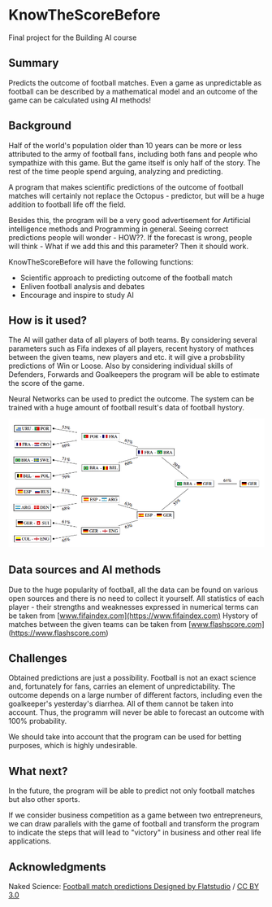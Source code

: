 # KnowTheScoreBefore

Final project for the Building AI course

## Summary

Predicts the outcome of football matches. 
Even a game as unpredictable as football can be described by a mathematical model and an outcome of the game can be calculated using AI methods!


## Background


Half of the world's population older than 10 years can be more or less attributed to the army of football fans, including both fans and people who sympathize with this game. But the game itself is only half of the story. The rest of the time people spend arguing, analyzing and predicting. 

A program that makes scientific predictions of the outcome of football matches will certainly not replace the Octopus - predictor, but will be a huge addition to football life off the field.

Besides this, the program will be a very good advertisement for Artificial intelligence methods and Programming in general. Seeing correct predictions people will wonder - HOW??. If the forecast is wrong, people will think - What if we add this and this parameter? Then it should work.

KnowTheScoreBefore will have the following functions:
* Scientific approach to predicting outcome of the football match
* Enliven football analysis and debates
* Encourage and inspire to study AI

## How is it used?

The AI will gather data of all players of both teams. By considering several parameters such as Fifa indexes of all players, recent hystory of mathces between the given teams, new players and etc. it will give a probsbility predictions of Win or Loose. Also by considering individual skills of Defenders, Forwards and Goalkeepers the program will be able to estimate the score of the game.

Neural Networks can be used to predict the outcome. The system can be trained with a huge amount of football result's data of football hystory.

![football match predictions](/AI.png)


## Data sources and AI methods

Due to the huge popularity of football, all the data can be found on various open sources and there is no need to collect it yourself. 
All statistics of each player - their strengths and weaknesses expressed in numerical terms can be taken from [www.fifaindex.com](https://www.fifaindex.com)
Hystory of matches between the given teams can be taken from [www.flashscore.com] (https://www.flashscore.com)


## Challenges

Obtained predictions are just a possibility. Football is not an exact science and, fortunately for fans, carries an element of unpredictability. The outcome depends on a large number of different factors, including even the goalkeeper's yesterday's diarrhea. All of them cannot be taken into account. Thus, the programm will never be able to forecast an outcome with 100% probability.

We should take into account that the program can be used for betting purposes, which is highly undesirable.

## What next?

In the future, the program will be able to predict not only football matches but also other sports. 

If we consider business competition as a game between two entrepreneurs, we can draw parallels with the game of football and transform the program to indicate the steps that will lead to "victory" in business and other real life applications.


## Acknowledgments

 Naked Science: [Football match predictions Designed by Flatstudio](https://naked-science.ru/article/sci/iskusstvennyy-intellekt-predskazal) / [CC BY 3.0](https://creativecommons.org/licenses/by/3.0)
